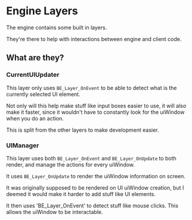 # Engine Layers

The engine contains some built in layers.

They're there to help with interactions between engine and client code.

## What are they?

### CurrentUIUpdater

This layer only uses `BE_Layer_OnEvent` to be able to detect what is the currently selected UI element.

Not only will this help make stuff like input boxes easier to use,
it will also make it faster, since it wouldn't have to constantly look for the uiWindow 
when you do an action.

This is split from the other layers to make development easier.

### UIManager

This layer uses both `BE_Layer_OnEvent` and `BE_Layer_OnUpdate` to both render, and
manage the actions for every uiWindow.

It uses `BE_Layer_OnUpdate` to render the uiWindow information on screen.

It was originally supposed to be rendered on UI uiWindow creation, but I deemed it would make it harder to add stuff like UI elements.

It then uses 'BE_Layer_OnEvent' to detect stuff like mouse clicks. This allows the uiWindow to be interactable.